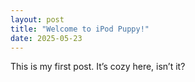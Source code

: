 ```yaml
---
layout: post
title: "Welcome to iPod Puppy!"
date: 2025-05-23
---
```


This is my first post. It’s cozy here, isn’t it?
